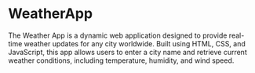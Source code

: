 # WeatherApp
The Weather App is a dynamic web application designed to provide real-time weather updates for any city worldwide. Built using HTML, CSS, and JavaScript, this app allows users to enter a city name and retrieve current weather conditions, including temperature, humidity, and wind speed.
